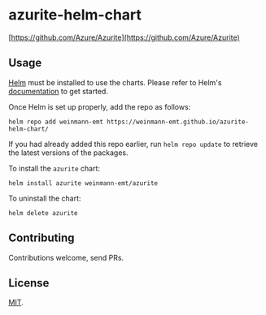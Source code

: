 # azurite-helm-chart

[https://github.com/Azure/Azurite](https://github.com/Azure/Azurite)

## Usage

[Helm](https://helm.sh) must be installed to use the charts.
Please refer to Helm's [documentation](https://helm.sh/docs/) to get started.

Once Helm is set up properly, add the repo as follows:

    helm repo add weinmann-emt https://weinmann-emt.github.io/azurite-helm-chart/

If you had already added this repo earlier, run `helm repo update` to retrieve
the latest versions of the packages.

To install the `azurite` chart:

    helm install azurite weinmann-emt/azurite

To uninstall the chart:

    helm delete azurite

## Contributing

Contributions welcome, send PRs.

## License

[MIT](https://github.com/weinmann-emt/azurite-helm-chart/blob/gh-pages/LICENSE).

